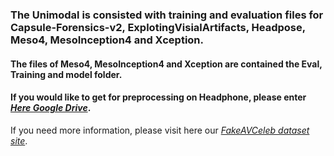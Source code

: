 
### The Unimodal is consisted with training and evaluation files for **Capsule-Forensics-v2, ExplotingVisialArtifacts, Headpose, Meso4, MesoInception4 and Xception**.  
#### The files of Meso4, MesoInception4 and Xception are contained the __Eval, Training and model folder__.  
#### If you would like to get for preprocessing on Headphone, please enter [_Here Google Drive_](https://).  

If you need more information, please visit here our [_FakeAVCeleb dataset site_](https://sites.google.com/view/fakeavcelebdash-lab/).

